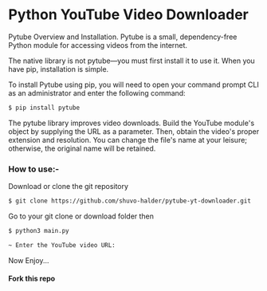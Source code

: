 # Python YouTube Video Downloader
Pytube Overview and Installation.
Pytube is a small, dependency-free Python module for accessing videos from the internet.

The native library is not pytube—you must first install it to use it. When you have pip, installation is simple.

To install Pytube using pip, you will need to open your command prompt CLI as an administrator and enter the following command:
```bash
$ pip install pytube
```
The pytube library improves video downloads. Build the YouTube module's object by supplying the URL as a parameter. Then, obtain the video's proper extension and resolution. You can change the file's name at your leisure; otherwise, the original name will be retained.

### How to use:-
Download or clone the git repository
```bash
$ git clone https://github.com/shuvo-halder/pytube-yt-downloader.git
```
Go to your git clone or download folder then
```bash
$ python3 main.py 
```
```bash
~ Enter the YouTube video URL:
```

Now Enjoy...
#### Fork this repo
